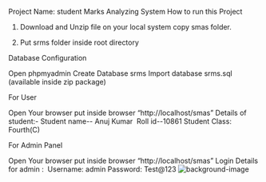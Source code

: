 Project Name: student Marks Analyzing System
How to run this Project

1. Download and Unzip file on your local system copy smas folder.

2. Put srms folder inside root directory

Database Configuration

Open phpmyadmin
Create Database srms
Import database srms.sql (available inside zip package)

For User

Open Your browser put inside browser “http://localhost/smas”
Details of student:-
Student name-- Anuj Kumar 
Roll id--10861
Student Class: Fourth(C)

For Admin Panel

Open Your browser put inside browser “http://localhost/smas”
Login Details for admin : 
Username: admin
Password: Test@123
![background-image](https://user-images.githubusercontent.com/97694477/230969558-3e33073f-2c4e-45ba-9daf-00bc7876e09f.jpg)
